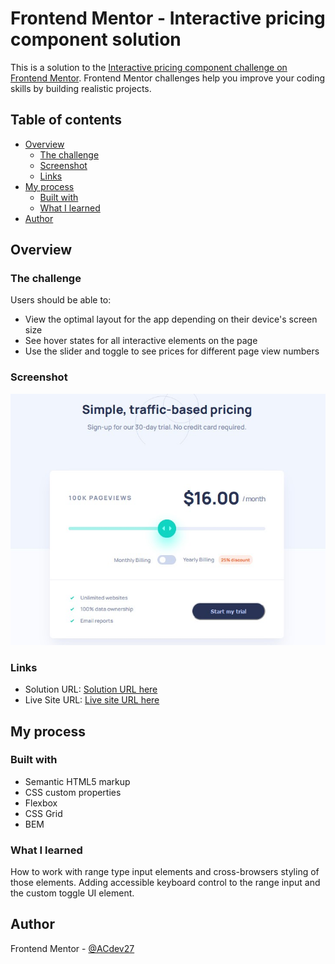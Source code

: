 # Frontend Mentor - Interactive pricing component solution

This is a solution to the [Interactive pricing component challenge on Frontend Mentor](https://www.frontendmentor.io/challenges/interactive-pricing-component-t0m8PIyY8). Frontend Mentor challenges help you improve your coding skills by building realistic projects. 

## Table of contents

- [Overview](#overview)
  - [The challenge](#the-challenge)
  - [Screenshot](#screenshot)
  - [Links](#links)
- [My process](#my-process)
  - [Built with](#built-with)
  - [What I learned](#what-i-learned)
- [Author](#author)


## Overview

### The challenge

Users should be able to:

- View the optimal layout for the app depending on their device's screen size
- See hover states for all interactive elements on the page
- Use the slider and toggle to see prices for different page view numbers

### Screenshot

![](./screenshot.jpg)

### Links

- Solution URL: [Solution URL here](https://www.frontendmentor.io/solutions/pricing-component-with-toggle-y5pgG1Jhk)
- Live Site URL: [Live site URL here](https://musing-williams-d35053.netlify.app/)

## My process

### Built with

- Semantic HTML5 markup
- CSS custom properties
- Flexbox
- CSS Grid
- BEM

### What I learned

How to work with range type input elements and cross-browsers styling of those elements. Adding accessible keyboard control to the range input and the custom toggle UI element.

## Author

Frontend Mentor - [@ACdev27](https://www.frontendmentor.io/profile/ACdev27)

